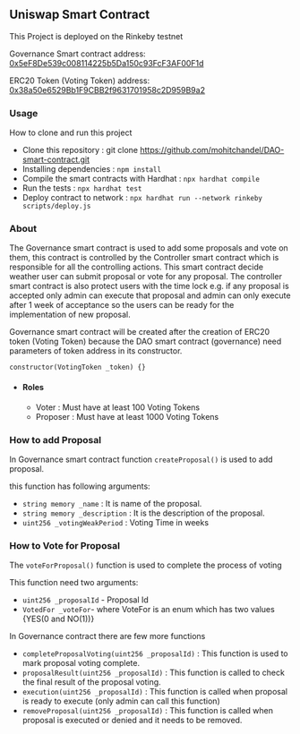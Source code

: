 ## Uniswap Smart Contract

This Project is deployed on the Rinkeby testnet

Governance Smart contract address: [0x5eF8De539c008114225b5Da150c93FcF3AF00F1d](https://rinkeby.etherscan.io/address/0x5eF8De539c008114225b5Da150c93FcF3AF00F1d)

ERC20 Token (Voting Token) address: [0x38a50e6529Bb1F9CBB2f9631701958c2D959B9a2](https://rinkeby.etherscan.io/address/0x38a50e6529Bb1F9CBB2f9631701958c2D959B9a2)



### Usage
How to clone and run this project
- Clone this repository : git clone https://github.com/mohitchandel/DAO-smart-contract.git
- Installing dependencies : `npm install`
- Compile the smart contracts with Hardhat : `npx hardhat compile`
- Run the tests : `npx hardhat test`
- Deploy contract to network : `npx hardhat run --network rinkeby scripts/deploy.js`

### About

The Governance smart contract is used to add some proposals and vote on them, this contract is controlled by the Controller smart contract which is responsible for all the controlling actions. This smart contract decide weather user can submit proposal or vote for any proposal. The controller smart contract is also protect users with the time lock e.g. if any proposal is accepted only admin can execute that proposal and admin can only execute after 1 week of acceptance so the users can be ready for the implementation of new proposal.

Governance smart contract will be created after the creation of ERC20 token (Voting Token) because the DAO smart contract (governance) need parameters of token address in its constructor.

`constructor(VotingToken _token) {}`


- #### Roles
  - Voter : Must have at least 100 Voting Tokens
  - Proposer : Must have at least 1000 Voting Tokens


### How to add Proposal

In Governance smart contract function `createProposal()` is used to add proposal.

this function has following arguments:

- `string memory _name` : It is name of the proposal.
- `string memory _description` : It is the description of the proposal.
- `uint256 _votingWeakPeriod` : Voting Time in weeks 



### How to Vote for Proposal

The `voteForProposal()` function is used to complete the process of voting

This function need two arguments:
- `uint256 _proposalId` - Proposal Id
- `VotedFor _voteFor`- where VoteFor is an enum which has two values {YES(0 and NO(1))}


In Governance contract there are few more functions 

- `completeProposalVoting(uint256 _proposalId)` : This function is used to mark proposal voting complete.
- `proposalResult(uint256 _proposalId)` : This function is called to check the final result of the proposal voting.
- `execution(uint256 _proposalId)` : This function is called when proposal is ready to execute (only admin can call this function)
- `removeProposal(uint256 _proposalId)` : This function is called when proposal is executed or denied and it needs to be removed.

